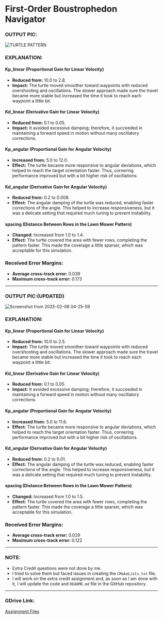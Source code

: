 # First-Order Boustrophedon Navigator

### OUTPUT PIC:

![TURTLE PATTERN](https://github.com/user-attachments/assets/6107e4fe-3038-4447-bc8b-fcb059885d90)

### EXPLANATION:

#### **Kp_linear (Proportional Gain for Linear Velocity)**
- **Reduced from:** 10.0 to 2.8.
- **Impact:** The turtle moved smoother toward waypoints with reduced overshooting and oscillations. The slower approach made sure the travel became more stable but increased the time it took to reach each waypoint a little bit.

#### **Kd_linear (Derivative Gain for Linear Velocity)**
- **Reduced from:** 0.1 to 0.05.
- **Impact:** It avoided excessive damping; therefore, it succeeded in maintaining a forward speed in motion without many oscillatory corrections.

#### **Kp_angular (Proportional Gain for Angular Velocity)**
- **Increased from:** 5.0 to 12.0.
- **Effect:** The turtle became more responsive to angular deviations, which helped to reach the target orientation faster. Thus, cornering performance improved but with a bit higher risk of oscillations.

#### **Kd_angular (Derivative Gain for Angular Velocity)**
- **Reduced from:** 0.2 to 0.008.
- **Effect:** The angular damping of the turtle was reduced, enabling faster corrections of the angle. This helped to increase responsiveness, but it was a delicate setting that required much tuning to prevent instability.

#### **spacing (Distance Between Rows in the Lawn Mower Pattern)**
- **Changed:** Increased from 1.0 to 1.4.
- **Effect:** The turtle covered the area with fewer rows, completing the pattern faster. This made the coverage a little sparser, which was acceptable for this simulation.

### **Received Error Margins:**
- **Average cross-track error:** 0.039
- **Maximum cross-track error:** 0.173




-----------------------------------------------------------------------------------------------------------




### OUTPUT PIC:(UPDATED)

![Screenshot from 2025-02-08 04-25-59](https://github.com/user-attachments/assets/444b3150-d502-4a63-ae14-62b914e2969e)

### EXPLANATION:

#### **Kp_linear (Proportional Gain for Linear Velocity)**
- **Reduced from:** 10.0 to 2.5.
- **Impact:** The turtle moved smoother toward waypoints with reduced overshooting and oscillations. The slower approach made sure the travel became more stable but increased the time it took to reach each waypoint a little bit.

#### **Kd_linear (Derivative Gain for Linear Velocity)**
- **Reduced from:** 0.1 to 0.05.
- **Impact:** It avoided excessive damping; therefore, it succeeded in maintaining a forward speed in motion without many oscillatory corrections.

#### **Kp_angular (Proportional Gain for Angular Velocity)**
- **Increased from:** 5.0 to 11.6.
- **Effect:** The turtle became more responsive to angular deviations, which helped to reach the target orientation faster. Thus, cornering performance improved but with a bit higher risk of oscillations.

#### **Kd_angular (Derivative Gain for Angular Velocity)**
- **Reduced from:** 0.2 to 0.01.
- **Effect:** The angular damping of the turtle was reduced, enabling faster corrections of the angle. This helped to increase responsiveness, but it was a delicate setting that required much tuning to prevent instability.

#### **spacing (Distance Between Rows in the Lawn Mower Pattern)**
- **Changed:** Increased from 1.0 to 1.5.
- **Effect:** The turtle covered the area with fewer rows, completing the pattern faster. This made the coverage a little sparser, which was acceptable for this simulation.

### **Received Error Margins:**
- **Average cross-track error:** 0.029
- **Maximum cross-track error:** 0.122

---

### **NOTE:**
- Extra Credit questions were not done by me.
- I tried to solve them but faced issues in creating the `CMakeLists.txt` file. 
- I will work on the extra credit assignment and, as soon as I am done with it, I will update the code and `README.md` file in the GitHub repository.

---

### **GDrive Link:**
[Assignment Files](https://drive.google.com/drive/folders/1AeyUbpCp7VYYvtE1hp4Lb87LZvL0DXom?usp=sharing)
